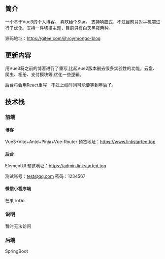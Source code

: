 ## 简介
一个基于Vue3的个人博客。 喜欢给个Star。 支持响应式，不过目前只对手机端进行了优化。支持一件切换主题，目前只有白天黑夜两种。

源码地址：https://gitee.com/jjhroy/mongo-blog

## 更新内容

用Vue3将之前的博客进行了重写,比起Vue2版本删去很多实验性的功能，云盘、爬虫、相册、支付模块等,优化一些逻辑。

后台将会用React重写，不过上线时间可能要等到年后了。

## 技术栈

### 前端

#### 博客
Vue3+Vite+Antd+Pinia+Vue-Router
预览地址：https://www.linkstarted.top

#### 后台
ElementUI 
预览地址：https://admin.linkstarted.top

测试账号：test@qq.com  密码：1234567

#### 微信小程序端

芒果ToDo

### 说明

暂时无法访问

### 后端

SpringBoot
